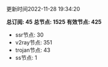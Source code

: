 更新时间2022-11-28 19:34:20

**总订阅: 45**
**总节点: 1525**
**有效节点: 425**
- ssr节点: 30
- v2ray节点: 351
- trojan节点: 43
- ss节点: 1

